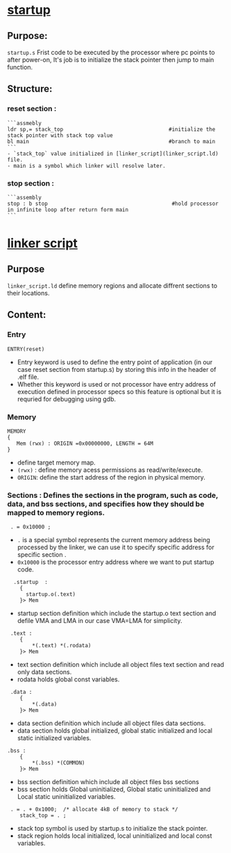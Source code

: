 # [startup](startup.s)

## **Purpose**:  
`startup.s`  Frist code to be executed by the processor where pc points to after power-on, It's job is to initialize the stack pointer then jump to main function.

## **Structure**:  
### **reset section** : 
    ```assmebly
    ldr sp,= stack_top                                  #initialize the stack pointer with stack top value
    bl main                                             #branch to main 
    ``` 
    - `stack_top` value initialized in [linker_script](linker_script.ld) file. 
    - main is a symbol which linker will resolve later. 

### **stop section** :
    ```assembly     
    stop : b stop                                        #hold processor in infinite loop after return form main 
    ``` 
# [linker script](linker_script.ld)

## Purpose
`linker_script.ld` define memory regions and allocate diffrent sections to their locations.

## Content:
 ### **Entry**
```
ENTRY(reset) 
```
-  Entry keyword is used to define the entry point of application (in our case reset section from startup.s) by storing this info in the header of .elf file. 
-  Whether this keyword is used or not processor have entry address of execution defined in processor specs so this feature is optional but it is requried for debugging using gdb. 

 ### **Memory**
 ```
 MEMORY
{
    Mem (rwx) : ORIGIN =0x00000000, LENGTH = 64M
}
 ```
 - define target memory map.
 - `(rwx)` : define memory acess permissions as read/write/execute. 
 - `ORIGIN`: define the start address of the region in physical memory. 

 ### **Sections** :  Defines the sections in the program, such as code, data, and bss sections, and specifies how they should be mapped to memory regions.
 ```
  . = 0x10000 ;
 ```
- `.` is a special symbol represents the current memory address being processed by the linker, we can use it to specify specific address for specific section .
- `0x10000` is the processor entry address where we want to put startup code.

```
  .startup  :
    {
      startup.o(.text)
    }> Mem
```
- startup section definition which include the startup.o text section and defile VMA and LMA in our case VMA=LMA for simplicity.

```
 .text :
    {
        *(.text) *(.rodata)
    }> Mem
```
- text section definition which include all object files text section and read only data sections.
- rodata holds global const variables.


```
 .data :
    {
        *(.data)
    }> Mem
```
- data section definition which include all object files data sections.
- data section holds global initialized, global static initialized and local static initialized variables.


```
.bss :
    {
        *(.bss) *(COMMON)
    }> Mem
```
- bss section definition which include all object files bss sections
- bss section holds Global uninitialized, Global static uninitialized and Local static uninitialized variables.


```
 . = . + 0x1000;  /* allocate 4kB of memory to stack */
    stack_top = . ;
```
- stack top symbol is used by startup.s to initialize the stack pointer.
- stack region holds local initialized, local uninitialized and local const variables. 

